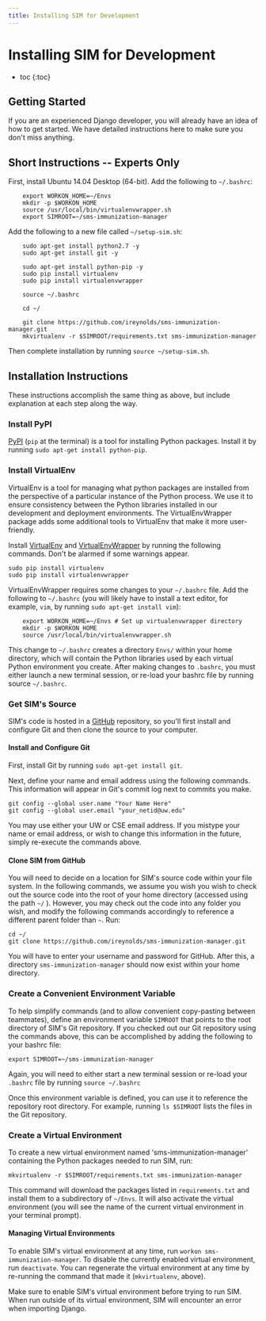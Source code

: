 ```yaml
---
title: Installing SIM for Development
---
```


# Installing SIM for Development

* toc
{:toc}

## Getting Started

If you are an experienced Django developer, you will already have an idea of how to get started. We have detailed instructions here to make sure you don't miss anything.

## Short Instructions -- Experts Only

First, install Ubuntu 14.04 Desktop (64-bit). Add the following to `~/.bashrc`:

        export WORKON_HOME=~/Envs
        mkdir -p $WORKON_HOME
        source /usr/local/bin/virtualenvwrapper.sh
        export SIMROOT=~/sms-immunization-manager

Add the following to a new file called `~/setup-sim.sh`:

        sudo apt-get install python2.7 -y
        sudo apt-get install git -y

        sudo apt-get install python-pip -y
        sudo pip install virtualenv
        sudo pip install virtualenvwrapper

        source ~/.bashrc

        cd ~/

        git clone https://github.com/ireynolds/sms-immunization-manager.git
        mkvirtualenv -r $SIMROOT/requirements.txt sms-immunization-manager

Then complete installation by running `source ~/setup-sim.sh`. 

## Installation Instructions

These instructions accomplish the same thing as above, but include explanation at each step along the way.

### Install PyPI

[PyPI](https://pypi.python.org/pypi) (`pip` at the terminal) is a tool for installing Python packages. Install it by running `sudo apt-get install python-pip`.

### Install VirtualEnv

VirtualEnv is a tool for managing what python packages are installed from the perspective of a particular instance of the Python process. We use it to ensure consistency between the Python libraries installed in our development and deployment environments. The VirtualEnvWrapper package adds some additional tools to VirtualEnv that make it more user-friendly.

Install [VirtualEnv](https://pypi.python.org/pypi/virtualenv) and [VirtualEnvWrapper](http://virtualenvwrapper.readthedocs.org/en/latest/) by running the following commands. Don't be alarmed if some warnings appear.

	sudo pip install virtualenv
	sudo pip install virtualenvwrapper

VirtualEnvWrapper requires some changes to your `~/.bashrc` file. Add the following to `~/.bashrc` (you will likely have to install a text editor, for example, `vim`, by running `sudo apt-get install vim`):

        export WORKON_HOME=~/Envs # Set up virtualenvwrapper directory
        mkdir -p $WORKON_HOME
        source /usr/local/bin/virtualenvwrapper.sh

This change to `~/.bashrc` creates a directory `Envs/` within your home directory, which will contain the Python libraries used by each virtual Python environment you create. After making changes to `.bashrc`, you must either launch a new terminal session, or re-load your bashrc file by running source `~/.bashrc`.

### Get SIM's Source

SIM's code is hosted in a [GitHub](https://github.com/ireynolds/sms-immunization-manager) repository, so you'll first install and configure Git and then clone the source to your computer.

#### Install and Configure Git

First, install Git by running `sudo apt-get install git`.

Next, define your name and email address using the following commands. This information will appear in Git's commit log next to commits you make.

	git config --global user.name "Your Name Here"
	git config --global user.email "your_netid@uw.edu"

You may use either your UW or CSE email address. If you mistype your name or email address, or wish to change this information in the future, simply re-execute the commands above.

#### Clone SIM from GitHub

You will need to decide on a location for SIM's source code within your file system. In the following commands, we assume you wish you wish to check out the source code into the root of your home directory (accessed using the path `~/` ). However, you may check out the code into any folder you wish, and modify the following commands accordingly to reference a different parent folder than `~`. Run:

	cd ~/
	git clone https://github.com/ireynolds/sms-immunization-manager.git

You will have to enter your username and password for GitHub. After this, a directory `sms-immunization-manager` should now exist within your home directory.

### Create a Convenient Environment Variable

To help simplify commands (and to allow convenient copy-pasting between teammates), define an environment variable `SIMROOT` that points to the root directory of SIM's Git repository. If you checked out our Git repository using the commands above, this can be accomplished by adding the following to your bashrc file:

	export SIMROOT=~/sms-immunization-manager

Again, you will need to either start a new terminal session or re-load your `.bashrc` file by running `source ~/.bashrc`

Once this environment variable is defined, you can use it to reference the repository root directory. For example, running `ls $SIMROOT` lists the files in the Git repository.

### Create a Virtual Environment

To create a new virtual environment named 'sms-immunization-manager' containing the Python packages needed to run SIM, run:

	mkvirtualenv -r $SIMROOT/requirements.txt sms-immunization-manager

This command will download the packages listed in `requirements.txt` and install them to a subdirectory of `~/Envs`. It will also activate the virtual environment (you will see the name of the current virtual environment in your terminal prompt).

#### Managing Virtual Environments

To enable SIM's virtual environment at any time, run `workon sms-immunization-manager`. To disable the currently enabled virtual environment, run `deactivate`. You can regenerate the virtual environment at any time by re-running the command that made it (`mkvirtualenv`, above).

Make sure to enable SIM's virtual environment before trying to run SIM. When run outside of its virtual environment, SIM will encounter an error when importing Django.
